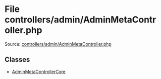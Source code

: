 File controllers/admin/AdminMetaController.php
=========

Source: [controllers/admin/AdminMetaController.php](https://github.com/PrestaShop/PrestaShop/blob/1.5.1.0/controllers/admin/AdminMetaController.php)


Classes
-------

* [AdminMetaControllerCore](class.AdminMetaControllerCore.md)

